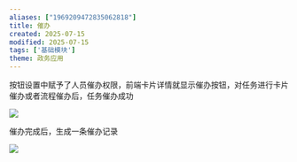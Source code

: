 ```yaml
---
aliases: ["1969209472835062818"]
title: 催办
created: 2025-07-15
modified: 2025-07-15
tags: ['基础模块']
theme: 政务应用
---
```


按钮设置中赋予了人员催办权限，前端卡片详情就显示催办按钮，对任务进行卡片催办或者流程催办后，任务催办成功

![](6ce80c04f12d10f7d72489dfaccf71bb.jpg)

催办完成后，生成一条催办记录

![](5a5a5d7e0d6a1e04443dbd5c085845e7.jpg)